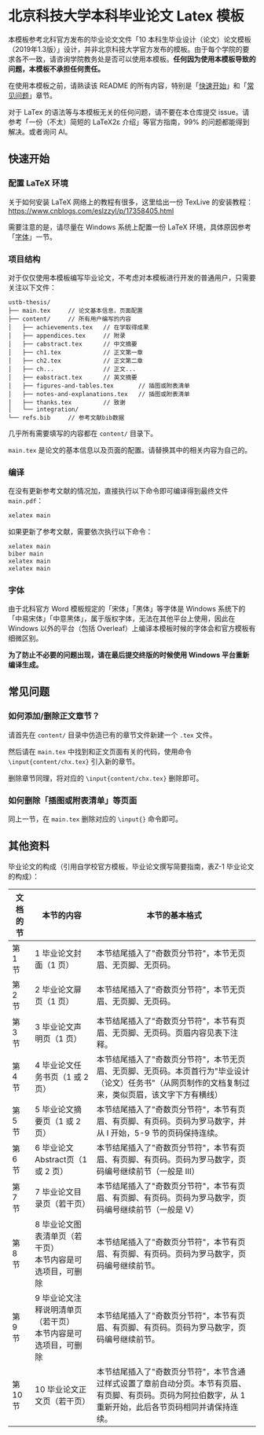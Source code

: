 # 北京科技大学本科毕业论文 Latex 模板

本模板参考北科官方发布的毕业论文文件「10 本科生毕业设计（论文）论文模板（2019年1.3版）」设计，并非北京科技大学官方发布的模板。由于每个学院的要求各不一致，请咨询学院教务处是否可以使用本模板。**任何因为使用本模板导致的问题，本模板不承担任何责任。**

在使用本模板之前，请熟读该 README 的所有内容，特别是「[快速开始](#快速开始)」和「[常见问题](#常见问题)」章节。

对于 LaTex 的语法等与本模板无关的任何问题，请不要在本仓库提交 issue。请参考「一份（不太）简短的 LaTeX2ε 介绍」等官方指南，99% 的问题都能得到解决。或者询问 AI。

## 快速开始

### 配置 LaTeX 环境

关于如何安装 LaTeX 网络上的教程有很多，这里给出一份 TexLive 的安装教程：https://www.cnblogs.com/eslzzyl/p/17358405.html

需要注意的是，请尽量在 Windows 系统上配置一份 LaTeX 环境，具体原因参考「[字体](#字体)」一节。

### 项目结构

对于仅仅使用本模板编写毕业论文，不考虑对本模板进行开发的普通用户，只需要关注以下文件：

```text
ustb-thesis/
├── main.tex     // 论文基本信息，页面配置
├── content/     // 所有用户编写的内容
│   ├── achievements.tex   // 在学取得成果
│   ├── appendices.tex     // 附录
│   ├── cabstract.tex      // 中文摘要
│   ├── ch1.tex            // 正文第一章
│   ├── ch2.tex            // 正文第二章
│   ├── ch...              // 正文...
│   ├── eabstract.tex      // 英文摘要
│   ├── figures-and-tables.tex       // 插图或附表清单
│   ├── notes-and-explanations.tex   // 插图或附表清单
│   ├── thanks.tex         // 致谢
│   └── integration/
└── refs.bib     // 参考文献bib数据
```

几乎所有需要填写的内容都在 `content/` 目录下。

`main.tex` 是论文的基本信息以及页面的配置。请替换其中的相关内容为自己的。

### 编译

在没有更新参考文献的情况加，直接执行以下命令即可编译得到最终文件 `main.pdf`：

```bash
xelatex main
```

如果更新了参考文献，需要依次执行以下命令：

```bash
xelatex main
biber main
xelatex main
xelatex main
```

### 字体

由于北科官方 Word 模板规定的「宋体」「黑体」等字体是 Windows 系统下的「中易宋体」「中意黑体」，属于版权字体，无法在其他平台上使用，因此在 Windows 以外的平台（包括 Overleaf）上编译本模板时候的字体会和官方模板有细微区别。

**为了防止不必要的问题出现，请在最后提交终版的时候使用 Windows 平台重新编译生成。**

## 常见问题

### 如何添加/删除正文章节？

请首先在 `content/` 目录中仿造已有的章节文件新建一个 `.tex` 文件。

然后请在 `main.tex` 中找到和正文页面有关的代码，使用命令 `\input{content/chx.tex}` 引入新的章节。

删除章节同理，将对应的 `\input{content/chx.tex}` 删除即可。

### 如何删除「插图或附表清单」等页面

同上一节，在 `main.tex` 删除对应的 `\input{}` 命令即可。

## 其他资料

毕业论文的构成（引用自学校官方模板，毕业论文撰写简要指南，表Z-1 毕业论文的构成）：

| 文档的节 | 本节的内容 | 本节的基本格式 |
|---------|-----------|--------------|
| 第 1 节 | 1 毕业论文封面（1 页） | 本节结尾插入了"奇数页分节符"，本节无页眉、无页脚、无页码。 |
| 第 2 节 | 2 毕业论文扉页（1 页） | 本节结尾插入了"奇数页分节符"，本节无页眉、无页脚、无页码。 |
| 第 3 节 | 3 毕业论文声明页（1 页） | 本节结尾插入了"奇数页分节符"，本节有页眉、无页脚、无页码。页眉内容见表下注释。 |
| 第 4 节 | 4 毕业论文任务书页（1 或 2 页） | 本节结尾插入了"奇数页分节符"，本节无页眉、无页脚、无页码。本页首行为"毕业设计（论文）任务书"（从网页制作的文档复制过来，类似页眉，该文字下方有横线） |
| 第 5 节 | 5 毕业论文摘要页（1 或 2 页） | 本节结尾插入了"奇数页分节符"，本节有页眉、有页脚、有页码。页码为罗马数字，并从 I 开始，5-9 节的页码保持连续。 |
| 第 6 节 | 6 毕业论文 Abstract页（1 或 2 页） | 本节结尾插入了"奇数页分节符"，本节有页眉、有页脚、有页码。页码为罗马数字，页码编号继续前节（一般是 III） |
| 第 7 节 | 7 毕业论文目录页（若干页） | 本节结尾插入了"奇数页分节符"，本节有页眉、有页脚、有页码。页码为罗马数字，页码编号继续前节（一般是 V） |
| 第 8 节 | 8 毕业论文图表清单页（若干页）<br>本节内容是可选项目，可删除 | 本节结尾插入了"奇数页分节符"，本节有页眉、有页脚、有页码。页码为罗马数字，页码编号继续前节。 |
| 第 9 节 | 9 毕业论文注释说明清单页（若干页）<br>本节内容是可选项目，可删除 | 本节结尾插入了"奇数页分节符"，本节有页眉、有页脚、有页码。页码为罗马数字，页码编号继续前节。 |
| 第 10 节 | 10 毕业论文正文页（若干页） | 本节结尾插入了"奇数页分节符"，本节含通过样式设置了章前自动分页。本节有页眉、有页脚、有页码。页码为阿拉伯数字，从 1 重新开始，此后各节页码相同并请保持连续。 |